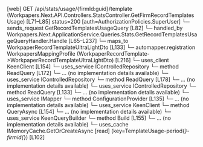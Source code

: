 [web] GET /api/stats/usage/{firmId:guid}/template  (Workpapers.Next.API.Controllers.StatsController.GetFirmRecordTemplatesUsage)  [L71–L85] status=200 [auth=AuthorizationPolicies.SuperUser]
  └─ sends_request GetRecordTemplatesUsageQuery [L82]
    └─ handled_by Workpapers.Next.ApplicationService.Queries.Stats.GetRecordTemplatesUsageQueryHandler.Handle [L65–L237]
      └─ maps_to WorkpaperRecordTemplateUltraLightDto [L133]
        └─ automapper.registration WorkpapersMappingProfile (WorkpaperRecordTemplate->WorkpaperRecordTemplateUltraLightDto) [L216]
      └─ uses_client KeenClient [L154]
      └─ uses_service IControlledRepository<Binder>
        └─ method ReadQuery [L172]
          └─ ... (no implementation details available)
      └─ uses_service IControlledRepository<WorkpaperRecord>
        └─ method ReadQuery [L178]
          └─ ... (no implementation details available)
      └─ uses_service IControlledRepository<WorkpaperRecordTemplate>
        └─ method ReadQuery [L133]
          └─ ... (no implementation details available)
      └─ uses_service IMapper
        └─ method ConfigurationProvider [L135]
          └─ ... (no implementation details available)
      └─ uses_service KeenClient
        └─ method QueryAsync [L154]
          └─ ... (no implementation details available)
      └─ uses_service KeenQueryBuilder
        └─ method Build [L155]
          └─ ... (no implementation details available)
      └─ uses_cache IMemoryCache.GetOrCreateAsync [read] (key=TemplateUsage-period{*}-firmid{*}) [L102]

